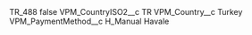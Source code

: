 <?xml version="1.0" encoding="UTF-8"?>
<CustomMetadata xmlns="http://soap.sforce.com/2006/04/metadata" xmlns:xsi="http://www.w3.org/2001/XMLSchema-instance" xmlns:xsd="http://www.w3.org/2001/XMLSchema">
    <label>TR_488</label>
    <protected>false</protected>
    <values>
        <field>VPM_CountryISO2__c</field>
        <value xsi:type="xsd:string">TR</value>
    </values>
    <values>
        <field>VPM_Country__c</field>
        <value xsi:type="xsd:string">Turkey</value>
    </values>
    <values>
        <field>VPM_PaymentMethod__c</field>
        <value xsi:type="xsd:string">H_Manual Havale</value>
    </values>
</CustomMetadata>
